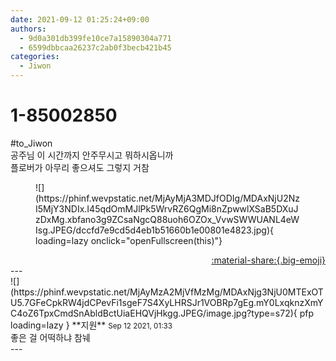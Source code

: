 ```yaml
---
date: 2021-09-12 01:25:24+09:00
authors:
  - 9d0a301db399fe10ce7a15890304a771
  - 6599dbbcaa26237c2ab0f3becb421b45
categories:
  - Jiwon
---
```


# 1-85002850

<div class="post-container" markdown="1">
<div class="content-container md-sidebar__scrollwrap" markdown="1">

\#to_Jiwon<br>공주님 이 시간까지 안주무시고 뭐하시옵니까<br>플로버가 아무리 좋으셔도 그렇지 거참
<figure markdown="1">
![](https://phinf.wevpstatic.net/MjAyMjA3MDJfODIg/MDAxNjU2NzI5MjY3NDIx.I45qdOmMJlPk5WrvRZ6QgMi8nZpwwlXSaB5DXuJzDxMg.xbfano3g9ZCsaNgcQ88uoh6OZOx_VvwSWWUANL4eWIsg.JPEG/dccfd7e9cd5d4eb1b51660b1e00801e4823.jpg){ loading=lazy onclick="openFullscreen(this)"}
</figure>


</div>
</div>

<div style="text-align: right;" markdown="1">
<a href="https://weverse.io/fromis9/fanpost/1-85002850" style="text-align: right;">:material-share:{.big-emoji}</a>
</div>
---

<div class="comments-container md-sidebar__scrollwrap" markdown="1">
<div class="comment" markdown="1">
<div class='id-container' markdown="1">
![](https://phinf.wevpstatic.net/MjAyMzA2MjVfMzMg/MDAxNjg3NjU0MTExOTU5.7GFeCpkRW4jdCPevFi1sgeF7S4XyLHRSJr1VOBRp7gEg.mY0LxqknzXmYC4oZ6TpxCmdSnAbldBctUiaEHQVjHkgg.JPEG/image.jpg?type=s72){ pfp loading=lazy }
**<span class="artist">지원</span>** <small>Sep 12 2021, 01:33</small><br>
</div>
<div class='comment-body' markdown="1">
좋은 걸 어떡하냐 참눼
</div>
</div>
</div>
---
